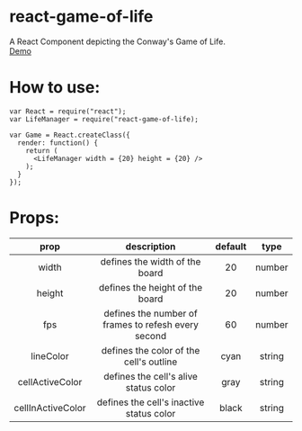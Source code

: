 # react-game-of-life
A React Component depicting the Conway's Game of Life.  
[Demo](https://lamdav.github.io/react-game-of-life/)

# How to use:
```
var React = require("react");
var LifeManager = require("react-game-of-life);

var Game = React.createClass({
  render: function() {
    return (
      <LifeManager width = {20} height = {20} />
    );
  }
});
```

# Props:
| prop              | description                                         | default | type   |
|:-----------------:|:---------------------------------------------------:|:-------:|:------:|
| width             | defines the width of the board                      | 20      | number |
| height            | defines the height of the board                     | 20      | number |
| fps               | defines the number of frames to refesh every second | 60      | number |
| lineColor         | defines the color of the cell's outline             | cyan    | string |
| cellActiveColor   | defines the cell's alive status color               | gray    | string |
| cellInActiveColor | defines the cell's inactive status color            | black   | string |
